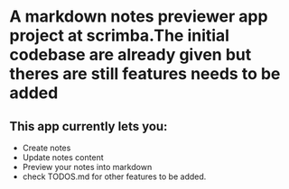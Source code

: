 # A markdown notes previewer app project at scrimba.The initial codebase are already given but theres are still features needs to be added

## This app currently lets you:

- Create notes
- Update notes content
- Preview your notes into markdown
- check TODOS.md for other features to be added.
